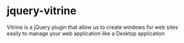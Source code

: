 jquery-vitrine
==============

Vitrine is a jQuery plugin that allow us to create windows for web sites easily to manage your web application like a Desktop application